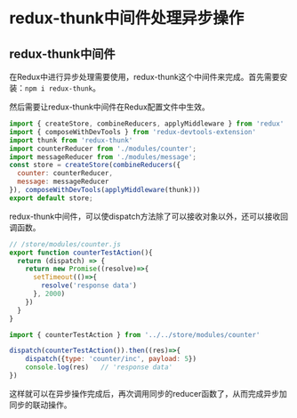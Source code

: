 # redux-thunk中间件处理异步操作

## redux-thunk中间件

在Redux中进行异步处理需要使用，redux-thunk这个中间件来完成。首先需要安装：`npm i redux-thunk`。

然后需要让redux-thunk中间件在Redux配置文件中生效。

```javascript
import { createStore, combineReducers, applyMiddleware } from 'redux'
import { composeWithDevTools } from 'redux-devtools-extension'
import thunk from 'redux-thunk'
import counterReducer from './modules/counter';
import messageReducer from './modules/message';
const store = createStore(combineReducers({
  counter: counterReducer,
  message: messageReducer
}), composeWithDevTools(applyMiddleware(thunk)))
export default store;
```

redux-thunk中间件，可以使dispatch方法除了可以接收对象以外，还可以接收回调函数。

```javascript
// /store/modules/counter.js
export function counterTestAction(){
  return (dispatch) => {
    return new Promise((resolve)=>{
      setTimeout(()=>{
        resolve('response data')
      }, 2000)
    })
  }
}
```

```javascript
import { counterTestAction } from '../../store/modules/counter'

dispatch(counterTestAction()).then((res)=>{
    dispatch({type: 'counter/inc', payload: 5})
    console.log(res)   // 'response data'
})
```

这样就可以在异步操作完成后，再次调用同步的reducer函数了，从而完成异步加同步的联动操作。

